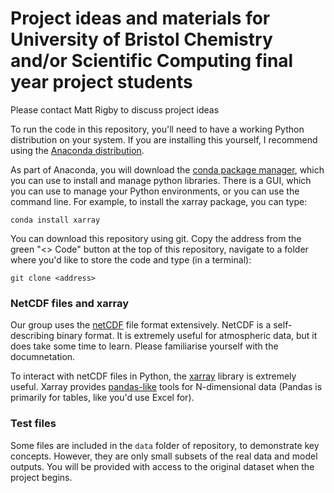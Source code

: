 # Project ideas and materials for University of Bristol Chemistry and/or Scientific Computing final year project students

Please contact Matt Rigby to discuss project ideas

To run the code in this repository, you'll need to have a working Python distribution on your system. If you are installing this yourself, I recommend using the [Anaconda distribution](https://www.anaconda.com/download/). 

As part of Anaconda, you will download the [conda package manager](https://docs.conda.io/projects/conda/en/latest/index.html), which you can use to install and manage python libraries. There is a GUI, which you can use to manage your Python environments, or you can use the command line. For example, to install the xarray package, you can type:

```
conda install xarray
```

You can download this repository using git. Copy the address from the green "<> Code" button at the top of this repository, navigate to a folder where you'd like to store the code and type (in a terminal):

```
git clone <address>
```

### NetCDF files and xarray

Our group uses the [netCDF](https://www.unidata.ucar.edu/software/netcdf/) file format extensively. NetCDF is a self-describing binary format. It is extremely useful for atmospheric data, but it does take some time to learn. Please familiarise yourself with the documnetation.

To interact with netCDF files in Python, the [xarray](https://docs.xarray.dev/en/stable/index.html) library is extremely useful. Xarray provides [pandas-like](https://pandas.pydata.org) tools for N-dimensional data (Pandas is primarily for tables, like you'd use Excel for).

### Test files

Some files are included in the ```data``` folder of repository, to demonstrate key concepts. However, they are only small subsets of the real data and model outputs. You will be provided with access to the original dataset when the project begins.
